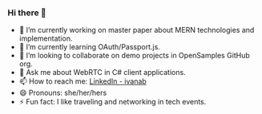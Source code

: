 ### Hi there 👋

- 🔭 I’m currently working on master paper about MERN technologies and implementation.
- 🌱 I’m currently learning OAuth/Passport.js. <!--S.O.L.I.D. Principles.--> <!--exploring my interests.-->
- 👯 I’m looking to collaborate on demo projects in OpenSamples GitHub org.<!--- 🤔 I’m looking for help with writing unit tests for projects in OpenSamples.-->
- 💬 Ask me about WebRTC in C# client applications.
- 📫 How to reach me: [LinkedIn - ivanab](https://www.linkedin.com/in/ivanab/)
- 😄 Pronouns: she/her/hers
- ⚡ Fun fact: I like traveling and networking in tech events.
